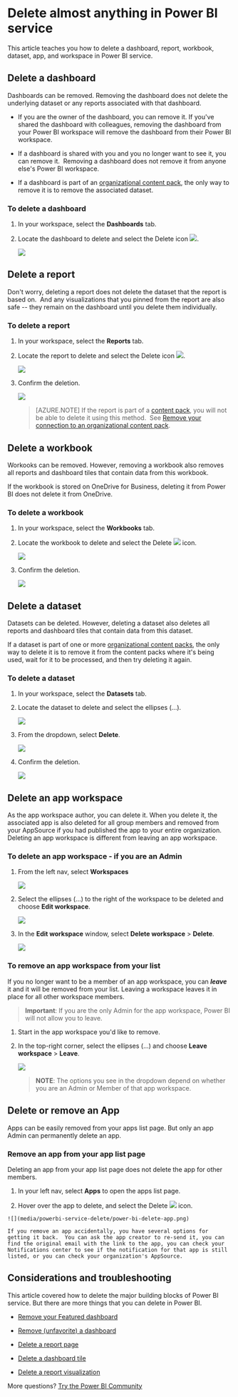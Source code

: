 ﻿<properties
   pageTitle="Delete a dashboard, report, workbook, dataset, or workspace from Power BI"
   description="Learn how to delete almost anything from Power BI"
   services="powerbi"
   documentationCenter=""
   authors="mihart"
   manager="erikre"
   backup=""
   editor=""
   tags=""
   qualityFocus="no"
   qualityDate=""/>

<tags
   ms.service="powerbi"
   ms.devlang="NA"
   ms.topic="article"
   ms.tgt_pltfrm="NA"
   ms.workload="powerbi"
   ms.date="05/02/2017"
   ms.author="mihart"/>

#  Delete almost anything in Power BI service
This article teaches you how to delete a dashboard, report, workbook, dataset, app, and workspace in Power BI service.

## Delete a dashboard

Dashboards can be removed. Removing the dashboard does not delete the underlying dataset or any reports associated with that dashboard.

-   If you are the owner of the dashboard, you can remove it. If you've shared the dashboard with colleagues, removing the dashboard from your Power BI workspace will remove the dashboard from their Power BI workspace.

-   If a dashboard is shared with you and you no longer want to see it, you can remove it.  Removing a dashboard does not remove it from anyone else's Power BI workspace.

-   If a dashboard is part of an [organizational content pack](powerbi-service-organizational-content-pack-delete.md), the only way to remove it is to remove the associated dataset.

### To delete a dashboard  
1.  In your workspace, select the **Dashboards** tab.

2. Locate the dashboard to delete and select the Delete icon ![](media/powerbi-service-delete/power-bi-delete-icon.png). 

    ![](media/powerbi-service-delete/power-bi-delete-dash.gif)


## Delete a report  

Don't worry, deleting a report does not delete the dataset that the report is based on.  And any visualizations that you pinned from the report are also safe -- they remain on the dashboard until you delete them individually.

### To delete a report  
1.  In your workspace, select the **Reports** tab.

2. Locate the report to delete and select the Delete icon   ![](media/powerbi-service-delete/power-bi-delete-icon.png).   

    ![](media/powerbi-service-delete/power-bi-delete-reportnew.png)

3.  Confirm the deletion.

    ![](media/powerbi-service-delete/power-bi-delete-report.png)

    > [AZURE.NOTE] If the report is part of a [content pack](powerbi-service-organizational-content-packs-introduction.md), you will not be able to delete it using this method.  See [Remove your connection to an organizational content pack](powerbi-service-organizational-content-pack-delete.md).

## Delete a workbook  

Workooks can be removed. However, removing a workbook also removes all reports and dashboard tiles that contain data from this workbook.

If the workbook is stored on OneDrive for Business, deleting it from Power BI does not delete it from OneDrive.

### To delete a workbook  
1.  In your workspace, select the **Workbooks** tab.

2. Locate the workbook to delete and select the Delete ![](media/powerbi-service-delete/power-bi-delete-report2.png) icon.

    ![](media/powerbi-service-delete/power-bi-delete-workbooknew.png)

3.  Confirm the deletion.

    ![](media/powerbi-service-delete/power-bi-delete-confirm.png)



## Delete a dataset  

Datasets can be deleted. However, deleting a dataset also deletes all reports and dashboard tiles that contain data from this dataset.

If a dataset is part of one or more [organizational content packs](powerbi-service-organizational-content-pack-delete.md), the only way to delete it is to remove it from the content packs where it's being used, wait for it to be processed, and then try deleting it again.

### To delete a dataset  
1.  In your workspace, select the **Datasets** tab.

2. Locate the dataset to delete and select the ellipses (...).  

    ![](media/powerbi-service-delete/power-bi-delete-datasetnew.png)

2.  From the dropdown, select **Delete**.

    ![](media/powerbi-service-delete/power-bi-delete-datasetnew2.png)

3.  Confirm the deletion.

    ![](media/powerbi-service-delete/power-bi-delete-dataset-confirm.png)


##  Delete an app workspace
As the app workspace author, you can delete it. When you delete it, the associated app is also deleted for all group members and removed from your AppSource if you had published the app to your entire organization. Deleting an app workspace is different from leaving an app workspace.

###    To delete an app workspace - if you are an Admin

1. From the left nav, select **Workspaces**

    ![](media/powerbi-service-delete/power-bi-delete-workspace.png)

2.  Select the ellipses (...) to the right of the workspace to be deleted and choose **Edit workspace**.

    ![](media/powerbi-service-delete/power-bi-edit-workspace.png)

3. In the **Edit workspace** window, select **Delete workspace** > **Delete**.

    ![](media/powerbi-service-delete/power-bi-delete-workspace2.png)

### To remove an app workspace from your list
If you no longer want to be a member of an app workspace, you can ***leave*** it and it will be removed from your list. Leaving a workspace leaves it in place for all other workspace members.  

>**Important**: If you are the only Admin for the app workspace, Power BI will not allow you to leave.

1.  Start in the app workspace you'd like to remove.

2. In the top-right corner, select the ellipses (...) and choose **Leave workspace** > **Leave**.

      ![](media/powerbi-service-delete/power-bi-leave-workspace.png)

      >**NOTE**: The options you see in the dropdown depend on whether you are an Admin or Member of that app workspace.

##  Delete or remove an App
Apps can be easily removed from your apps list page. But only an app Admin can permanently delete an app.

### Remove an app from your app list page
Deleting an app from your app list page does not delete the app for other members.

1.  In your left nav, select **Apps** to open the apps list page.

2.    Hover over the app to delete, and select the Delete ![](media/powerbi-service-delete/power-bi-delete-report2.png)  icon.

    ![](media/powerbi-service-delete/power-bi-delete-app.png)

    If you remove an app accidentally, you have several options for getting it back.  You can ask the app creator to re-send it, you can find the original email with the link to the app, you can check your Notifications center to see if the notification for that app is still listed, or you can check your organization's AppSource.

## Considerations and troubleshooting
This article covered how to delete the major building blocks of Power BI service. But there are more things that you can delete in Power BI.  

-    [Remove your Featured dashboard](powerbi-service-featured-dashboards#change-the-featured-dashboard.md)

-    [Remove (unfavorite) a dashboard](powerbi-service-favorite-dashboards#unfavorite-a-dashboard.md)

-    [Delete a report page](powerbi-service-delete-a-page-from-a-report.md)

-    [Delete a dashboard tile](powerbi-service-edit-a-tile-in-a-dashboard.md)

-    [Delete a report visualization](powerbi-service-delete-a-visualization.md)

More questions? [Try the Power BI Community](http://community.powerbi.com/) 
